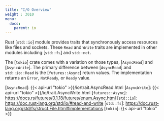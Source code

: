 ```yaml
---
title: "I/O Overview"
weight : 3010
menu:
  docs:
    parent: io
---
```


Rust [`std::io`] module provides traits that synchronously access resources like
files and sockets.  These `Read` and `Write` traits are implemented in other
modules including [`std::fs`] and `std::net`.

The [`tokio`] crate comes with a variation on those types, [`AsyncRead`] and
[`AsyncWrite`].  The primary difference between [`AsyncRead`] and `std::io::Read`
is the [`futures::Async`] return values.  The implementation returns an `Error`,
`NotReady`, or `Ready` value.

[`AsyncRead`]: {{< api-url "tokio" >}}/io/trait.AsyncRead.html
[`AsyncWrite`]: {{< api-url "tokio" >}}/io/trait.AsyncWrite.html
[`futures::Async`]: https://docs.rs/futures/0.1.18/futures/enum.Async.html
[`std::io`]: https://doc.rust-lang.org/std/io/#read-and-write
[`std::fs`]: https://doc.rust-lang.org/std/fs/struct.File.html#implementations
[`tokio`]: {{< api-url "tokio" >}}
